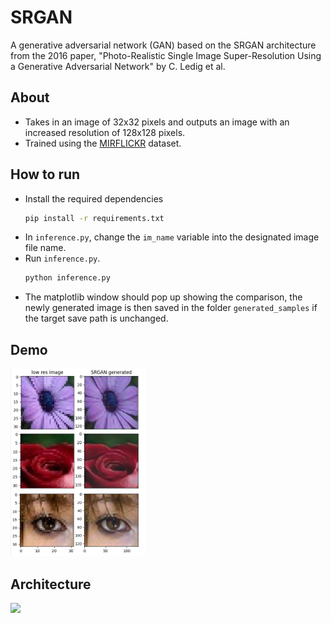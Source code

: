 # SRGAN

A generative adversarial network (GAN) based on the SRGAN architecture from the 2016 paper, "Photo-Realistic Single Image Super-Resolution Using a Generative Adversarial Network" by C. Ledig et al. 

## About
- Takes in an image of 32x32 pixels and outputs an image with an increased resolution of 128x128 pixels.
- Trained using the <a href="https://press.liacs.nl/mirflickr/mirdownload.html" target="_blank">MIRFLICKR</a> dataset.
  
## How to run
- Install the required dependencies
  ```bash
  pip install -r requirements.txt
  ```
- In `inference.py`, change the `im_name` variable into the designated image file name.
- Run `inference.py`.
  ```bash
  python inference.py
  ```
- The matplotlib window should pop up showing the comparison, the newly generated image is then saved in the folder `generated_samples` if the target save path is unchanged.

## Demo
<img src="sample_images/display_img.jpg" width="216" height="300"/>




## Architecture
<img src="https://production-media.paperswithcode.com/methods/Screen_Shot_2020-07-19_at_11.13.45_AM_zsF2pa7.png"/>



